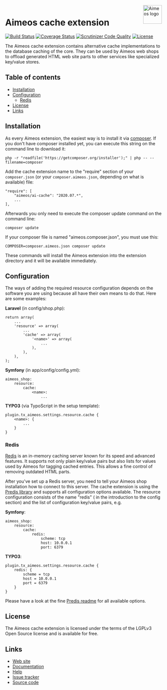 <a href="https://aimeos.org/">
    <img src="https://aimeos.org/fileadmin/template/icons/logo.png" alt="Aimeos logo" title="Aimeos" align="right" height="60" />
</a>

Aimeos cache extension
======================
[![Build Status](https://travis-ci.org/aimeos/ai-cache.svg?branch=master)](https://travis-ci.org/aimeos/ai-cache)
[![Coverage Status](https://coveralls.io/repos/aimeos/ai-cache/badge.svg?branch=master)](https://coveralls.io/r/aimeos/ai-cache?branch=master)
[![Scrutinizer Code Quality](https://scrutinizer-ci.com/g/aimeos/ai-cache/badges/quality-score.png?b=master)](https://scrutinizer-ci.com/g/aimeos/ai-cache/?branch=master)
[![License](https://poser.pugx.org/aimeos/ai-cache/license.svg)](https://packagist.org/packages/aimeos/ai-cache)

The Aimeos cache extension contains alternative cache implementations to the database caching of the core. They can be used by Aimeos web shops to offload generated HTML web site parts to other services like specialized key/value stores.

## Table of contents

- [Installation](#installation)
- [Configuration](#configuration)
  - [Redis](#redis)
- [License](#license)
- [Links](#links)

## Installation

As every Aimeos extension, the easiest way is to install it via [composer](https://getcomposer.org/). If you don't have composer installed yet, you can execute this string on the command line to download it:
```
php -r "readfile('https://getcomposer.org/installer');" | php -- --filename=composer
```

Add the cache extension name to the "require" section of your ```composer.json``` (or your ```composer.aimeos.json```, depending on what is available) file:
```
"require": [
    "aimeos/ai-cache": "2020.07.*",
    ...
],
```

Afterwards you only need to execute the composer update command on the command line:
```
composer update
```

If your composer file is named "aimeos.composer.json", you must use this:
```
COMPOSER=composer.aimeos.json composer update
```

These commands will install the Aimeos extension into the extension directory and it will be available immediately.

## Configuration

The ways of adding the required resource configuration depends on the software you are using because all have their own means to do that. Here are some examples:

**Laravel** (in config/shop.php):
```
return array(
    ...
    'resource' => array(
        ...
        'cache' => array(
            '<name>' => array(
                ...
            ),
        ),
    ),
);
```

**Symfony** (in app/config/config.yml):
```
aimeos_shop:
    resource:
        cache:
            <name>:
                ...
```

**TYPO3** (via TypoScript in the setup template):
```
plugin.tx_aimeos.settings.resource.cache {
    <name>: {
        ...
    }
}
```

### Redis

[Redis](http://www.redis.io/) is an in-memory caching server known for its speed and advanced features. It supports not only plain key/value pairs but also lists for values used by Aimeos for tagging cached entries. This allows a fine control of removing outdated HTML parts.

After you've set up a Redis server, you need to tell your Aimeos shop installation how to connect to this server. The cache extension is using the [Predis library](https://github.com/nrk/predis) and supports all configuration options available. The resource configuration consists of the name "redis" (<name> in the introduction to the config section) and the list of configuration key/value pairs, e.g.

**Symfony**:
```
aimeos_shop:
    resource:
        cache:
            redis:
                scheme: tcp
                host: 10.0.0.1
                port: 6379
```

**TYPO3**:
```
plugin.tx_aimeos.settings.resource.cache {
    redis: {
        scheme = tcp
        host = 10.0.0.1
        port = 6379
    }
}
```

Please have a look at the fine [Predis readme](https://github.com/nrk/predis) for all available options.

## License

The Aimeos cache extension is licensed under the terms of the LGPLv3 Open Source license and is available for free.

## Links

* [Web site](https://aimeos.org/)
* [Documentation](https://aimeos.org/docs)
* [Help](https://aimeos.org/help)
* [Issue tracker](https://github.com/aimeos/ai-cache/issues)
* [Source code](https://github.com/aimeos/ai-cache)
